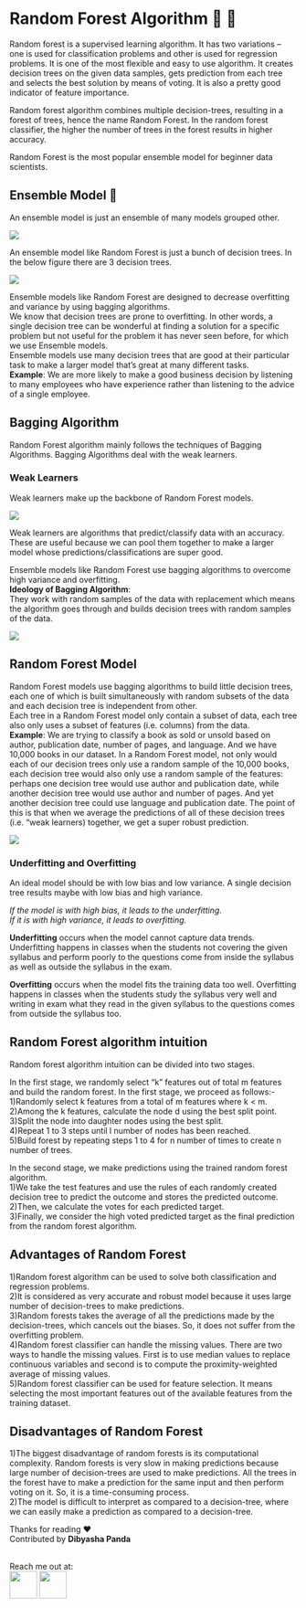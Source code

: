 # Random Forest Algorithm :evergreen_tree: :evergreen_tree:
Random forest is a supervised learning algorithm. It has two variations – one is used for classification problems and other is used for regression problems. 
It is one of the most flexible and easy to use algorithm. It creates decision trees on the given data samples, gets prediction from each tree and selects the 
best solution by means of voting. It is also a pretty good indicator of feature importance.<br>

Random forest algorithm combines multiple decision-trees, resulting in a forest of trees, hence the name Random Forest. In the random forest classifier, the 
higher the number of trees in the forest results in higher accuracy.<br>

Random Forest is the most popular ensemble model for beginner data scientists.

## Ensemble Model :thinking:
An ensemble model is just an ensemble of many models grouped other.

<img src="images/pic18.jpg">

An ensemble model like Random Forest is just a bunch of decision trees. In the below figure there are 3 decision trees.

<img src="images/pic17.jpg">

Ensemble models like Random Forest are designed to decrease overfitting and variance by using bagging algorithms.<br>
We know that decision trees are prone to overfitting. In other words, a single decision tree can be wonderful at finding a solution for a specific problem but not useful for the problem it has never seen before, for which we use Ensemble models.<br>
Ensemble models use many decision trees that are good at their particular task to make a larger model that’s great at many different tasks.<br>
**Example**: We are more likely to make a good business decision by listening to many employees who have experience rather than listening to the advice of a single employee.

## Bagging Algorithm
Random Forest algorithm mainly follows the techniques of Bagging Algorithms. Bagging Algorithms deal with the weak learners.
### Weak Learners
Weak learners make up the backbone of Random Forest models.

<img src="images/pic19.png">

Weak learners are algorithms that predict/classify data with an accuracy. These are useful because we can pool them together to make a larger model whose predictions/classifications are super good.<br>

Ensemble models like Random Forest use bagging algorithms to overcome high variance and overfitting.<br>
**Ideology of Bagging Algorithm**:<br>
They work with random samples of the data with replacement which means the algorithm goes through and builds decision trees with random samples of the data.

<img src="images/pic20.png">

## Random Forest Model
Random Forest models use bagging algorithms to build little decision trees, each one of which is built simultaneously with random subsets of the data and each decision tree is independent from other.<br>
Each tree in a Random Forest model only contain a subset of data, each tree also only uses a subset of features (i.e. columns) from the data.<br>
**Example**: We are trying to classify a book as sold or unsold based on author, publication date, number of pages, and language. And we have 10,000 books in our dataset. In a Random Forest model, not only would each of our decision trees only use a random sample of the 10,000 books, each decision tree would also only use a random sample of the features: perhaps one decision tree would use author and publication date, while another decision tree would use author and number of pages. And yet another decision tree could use language and publication date. The point of this is that when we average the predictions of all of these decision trees (i.e. “weak learners) together, we get a super robust prediction.<br>

<img src="images/pic21.jpeg">

### Underfitting and Overfitting
An ideal model should be with low bias and low variance. A single decision tree results maybe with low bias and high variance.<br>

*If the model is with high bias, it leads to the underfitting*.<br>
*If it is with high variance, it leads to overfitting.*<br>

**Underfitting** occurs when the model cannot capture data trends. Underfitting happens in classes when the students not covering the given syllabus and perform poorly to the questions come from inside the syllabus as well as outside the syllabus in the exam.<br>

**Overfitting** occurs when the model fits the training data too well. Overfitting happens in classes when the students study the syllabus very well and writing in exam what they read in the given syllabus to the questions comes from outside the syllabus too.



## Random Forest algorithm intuition<br>
Random forest algorithm intuition can be divided into two stages.<br>

In the first stage, we randomly select “k” features out of total m features and build the random forest. In the first stage, we proceed as follows:-<br>
1)Randomly select k features from a total of m features where k < m.<br>
2)Among the k features, calculate the node d using the best split point.<br>
3)Split the node into daughter nodes using the best split.<br>
4)Repeat 1 to 3 steps until l number of nodes has been reached.<br>
5)Build forest by repeating steps 1 to 4 for n number of times to create n number of trees.<br>

In the second stage, we make predictions using the trained random forest algorithm.<br>
1)We take the test features and use the rules of each randomly created decision tree to predict the outcome and stores the predicted outcome.<br>
2)Then, we calculate the votes for each predicted target.<br>
3)Finally, we consider the high voted predicted target as the final prediction from the random forest algorithm.

## Advantages of Random Forest<br>
1)Random forest algorithm can be used to solve both classification and regression problems.<br>
2)It is considered as very accurate and robust model because it uses large number of decision-trees to make predictions.<br>
3)Random forests takes the average of all the predictions made by the decision-trees, which cancels out the biases. So, it does not suffer from the overfitting problem.<br>
4)Random forest classifier can handle the missing values. There are two ways to handle the missing values. First is to use median values to replace continuous variables and second is to compute the proximity-weighted average of missing values.<br>
5)Random forest classifier can be used for feature selection. It means selecting the most important features out of the available features from the training dataset.

## Disadvantages of Random Forest<br>
1)The biggest disadvantage of random forests is its computational complexity. Random forests is very slow in making predictions because large number of decision-trees are used to make predictions. All the trees in the forest have to make a prediction for the same input and then perform voting on it. So, it is a time-consuming process.<br>
2)The model is difficult to interpret as compared to a decision-tree, where we can easily make a prediction as compared to a decision-tree.<br>


Thanks for reading :heart:
<br> Contributed by **Dibyasha Panda**

<br>Reach me out at:
<br><a href="https://linkedin.com/"><img src = "https://github.com/DibyashaPanda/dibyasha-panda/blob/master/images/linkedin.png" width = "48" height = "48"></a>
<a href="https://gmail.com/"><img src = "https://github.com/DibyashaPanda/dibyasha-panda/blob/master/images/gmail.jpg" width = "48" height = "48"></a>



